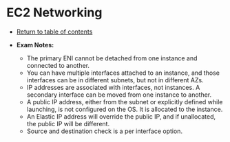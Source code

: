 # EC2 Networking

* [Return to table of contents](../../../README.md)

* **Exam Notes:**
  * The primary ENI cannot be detached from one instance and connected to another.
  * You can have multiple interfaces attached to an instance, and those interfaces can be in different subnets, but not in different AZs.
  * IP addresses are associated with interfaces, not instances. A secondary interface can be moved from one instance to another.
  * A public IP address, either from the subnet or explicitly defined while launching, is not configured on the OS. It is allocated to the instance.
  * An Elastic IP address will override the public IP, and if unallocated, the public IP will be different.
  * Source and destination check is a per interface option.
